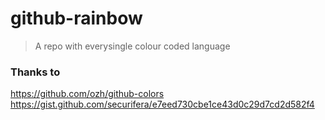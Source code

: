 # github-rainbow

> A repo with everysingle colour coded language 

### Thanks to
https://github.com/ozh/github-colors <br>
https://gist.github.com/securifera/e7eed730cbe1ce43d0c29d7cd2d582f4
